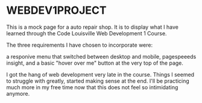 # WEBDEV1PROJECT
This is a mock page for a auto repair shop. It is to display what I have learned through the Code Louisville Web Development 1 Course.

The three requirements I have chosen to incorporate were:


a responive menu that switched between desktop and mobile, 
pagespeeeds insight,
and a basic "hover over me" button at the very top of the page.

I got the hang of web development very late in the course. Things I seemed to struggle with greatly, started making sense at the end. I'll be practicing much more in my free time now that this does not feel so intimidating anymore.

